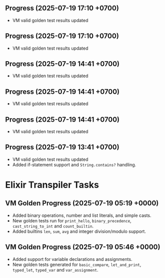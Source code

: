 ## Progress (2025-07-19 17:10 +0700)
- VM valid golden test results updated

## Progress (2025-07-19 17:10 +0700)
- VM valid golden test results updated

## Progress (2025-07-19 14:41 +0700)
- VM valid golden test results updated

## Progress (2025-07-19 14:41 +0700)
- VM valid golden test results updated

## Progress (2025-07-19 14:41 +0700)
- VM valid golden test results updated

## Progress (2025-07-19 13:41 +0700)
- VM valid golden test results updated
- Added if-statement support and `String.contains?` handling.

# Elixir Transpiler Tasks

## VM Golden Progress (2025-07-19 05:19 +0000)
- Added binary operations, number and list literals, and simple casts.
- New golden tests run for `print_hello`, `binary_precedence`, `cast_string_to_int` and `count_builtin`.
- Added builtins `len`, `sum`, `avg` and integer division/modulo support.

## VM Golden Progress (2025-07-19 05:46 +0000)
- Added support for variable declarations and assignments.
- New golden tests generated for `basic_compare`, `let_and_print`, `typed_let`, `typed_var` and `var_assignment`.

